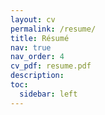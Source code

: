 ```yaml
---
layout: cv
permalink: /resume/
title: Résumé
nav: true
nav_order: 4
cv_pdf: resume.pdf
description:
toc:
  sidebar: left
---
```

